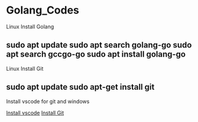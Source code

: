 # Golang_Codes
Linux Install Golang

sudo apt update
sudo apt search golang-go
sudo apt search gccgo-go
sudo apt install golang-go
------------------------------------------
Linux Install Git

sudo apt update
sudo apt-get install git
------------------------------------------
Install vscode for git and windows

[Install vscode]([url](https://code.visualstudio.com/download))
[Install Git](https://gitforwindows.org)
